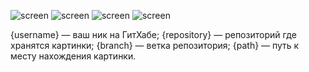 [//]: # (![Иллюстрация к проекту]&#40;https://github.com/jon/coolproject/raw/main/image/image.png&#41;)

[//]: # (![Image alt]&#40;https://github.com/AndriiDobronos/React-Native_homework_3_26_01_2024/raw/main/src/screnshots/photo_2024-01-26_08-27-36.jpg&#41;)
![screen](https://github.com/AndriiDobronos/React-Native_homework_3_26_01_2024/blob/main/src/screenshots/photo_2024-02-02_17-46-44.jpg)
![screen](https://github.com/AndriiDobronos/React-Native_homework_3_26_01_2024/blob/main/src/screenshots/photo_2024-02-02_17-47-47.jpg)
![screen](https://github.com/AndriiDobronos/React-Native_homework_3_26_01_2024/blob/main/src/screenshots/photo_2024-02-02_17-48-01.jpg)
![screen](https://github.com/AndriiDobronos/React-Native_homework_3_26_01_2024/blob/main/src/screenshots/photo_2024-02-02_17-48-12.jpg)

{username} — ваш ник на ГитХабе;
{repository} — репозиторий где хранятся картинки;
{branch} — ветка репозитория;
{path} — путь к месту нахождения картинки.